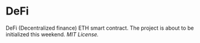# DeFi
DeFi (Decentralized finance) ETH smart contract. The project is about to be initialized this weekend.
<i>MIT License.</i>
